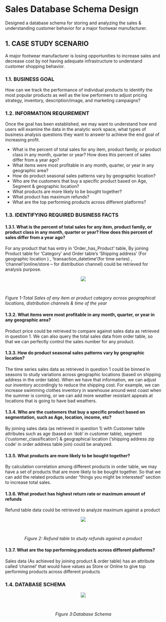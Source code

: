 # Sales Database Schema Design
Designed a database schema for storing and analyzing the sales &amp; understanding customer behavior for a major footwear manufacturer. 
## 1.	CASE STUDY SCENARIO
A major footwear manufacturer is losing opportunities to increase sales and decrease cost by not having adequate infrastructure to understand customer shopping behavior.
### 1.1.	BUSINESS GOAL
How can we track the performance of individual products to identify the most popular products as well as the low performers to adjust pricing strategy, inventory, description/image, and marketing campaigns?

### 1.2.	INFORMATION REQUIREMENT
Once the goal has been established, we may want to understand how end users will examine the data in the analytic work space, what types of business analysis questions they want to answer to achieve the end goal of increasing profit.
* What is the percent of total sales for any item, product family, or product class in any month, quarter or year? How does this percent of sales differ from a year ago?
*	What items were most profitable in any month, quarter, or year in any geographic area? 
*	How do product seasonal sales patterns vary by geographic location? 
*	Who are the customers that buy a specific product based on Age, Segment & geographic location?
*	What products are more likely to be bought together?
*	What product has maximum refunds?
*	What are the top performing products across different platforms?

### 1.3.	IDENTIFYING REQUIRED BUSINESS FACTS
#### 1.3.1.	What is the percent of total sales for any item, product family, or product class in any month, quarter or year? How does this percent of sales differ from a year ago?
For any product that has entry in ‘Order_has_Product’ table, By joining Product table for ‘Category’ and Order table’s ‘Shipping address’ (For geographic location ) , ‘transaction_datetime’(for time series) , ‘channel’(online/store – for distribution channel) could be retrieved for analysis purpose.

<p align="center">
  <img src="https://user-images.githubusercontent.com/39995308/54904315-69985880-4e9b-11e9-86c8-a63a2c4f8d48.png?raw=true" />
</p> 
<br />

*Figure 1-Total Sales of any item or product category across geographical locations, distribution channels & time of the year*

#### 1.3.2.	What items were most profitable in any month, quarter, or year in any geographic area? 
Product price could be retrieved to compare against sales data as retrieved in question 1. We can also query the total sales data from order table, so that we can perfectly control the sales number for any product.
#### 1.3.3.	How do product seasonal sales patterns vary by geographic location? 
The time series sales data as retrieved in question 1 could be binned in seasons to study variations across geographic locations (based on shipping address in the order table).
When we have that information, we can adjust our inventory accordingly to reduce the shipping cost. For example, we can increase swimming clothes inventory in warehouse around west coast when the summer is coming, or we can add more weather resistant appeals at locations that is going to have bad weathers.
#### 1.3.4.	Who are the customers that buy a specific product based on segmentation, such as Age, location, income, etc?
By joining sales data (as retrieved in question 1) with Customer table attributes such as age (based on ‘dob’ in customer table), segment (‘customer_classification’) & geographical location (‘shipping address zip code’ in order address table join) could be analyzed.
#### 1.3.5.	What products are more likely to be bought together?
By calculation correlation among different products in order table, we may have a set of products that are more likely to be bought together. So that we can add the related products under “things you might be interested” section to increase total sales.
#### 1.3.6.	What product has highest return rate or maximum amount of refunds 
Refund table data could be retrieved to analyze maximum against a product
<p align="center">
  <img src="https://user-images.githubusercontent.com/39995308/54904898-e8da5c00-4e9c-11e9-9879-02ebd68841ba.png?raw=true" />
</p> 
<br />
<p align="center">
<i>
Figure 2: Refund table to study refunds against a product
</i>
</p> 

#### 1.3.7.	What are the top performing products across different platforms?
Sales data (As achieved by joining product & order table) has an attribute called ‘channel’ that would have values as Store or Online to give top performing products across different products
	
### 1.4.	DATABASE SCHEMA
<p align="center">
  <img src="https://user-images.githubusercontent.com/39995308/54905318-fb08ca00-4e9d-11e9-8af2-062a6dbcf0a8.png?raw=true" />
</p> 
<br />
<p align="center">
<i>
Figure 3:Database Schema
</i>
</p> 


